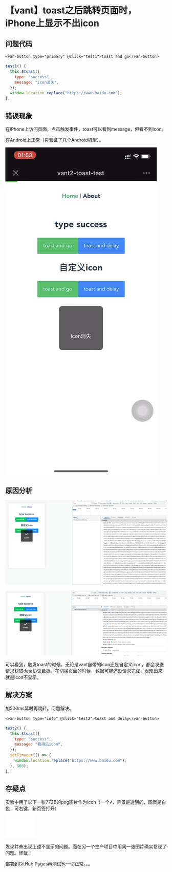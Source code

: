 # 【vant】toast之后跳转页面时，iPhone上显示不出icon

## 问题代码

```vue
<van-button type="primary" @click="test1">toast and go</van-button>
```

```js
test1() {
  this.$toast({
    type: "success",
    message: "icon消失",
  });
  window.location.replace("https://www.baidu.com");
},
```

## 错误现象

在iPhone上访问页面，点击触发事件，toast可以看到message，但看不到icon。

在Android上正常（只验证了几个Android机型）。

![image-20221022015509556](./assets/image-20221022015509556.png)

## 原因分析

![vant自带icon的请求](./assets/vant自带icon的请求.png)

![自定义icon的请求](./assets/自定义icon的请求.png)

可以看到，触发toast的时候，无论是vant自带的icon还是自定义icon，都会发送请求获取data协议数据。在切换页面的时候，数据可能还没请求完成，表现出来就是icon不显示。

## 解决方案

加500ms延时再跳转。问题解决。

```vue
<van-button type="info" @click="test2">toast and delay</van-button>
```

```js
test2() {
  this.$toast({
    type: "success",
    message: "看得见icon",
  });
  setTimeout(() => {
    window.location.replace("https://www.baidu.com");
  }, 500);
},
```



## 存疑点

实验中用了以下一张772B的png图片作为icon（一个√，背景是透明的，图案是白色，可右键，新页签打开）

![toast-success-icon](./assets/toast-success-icon.png)

发现并未出现上述不显示的问题。而在另一个生产项目中用同一张图片确实复现了问题。怪哉！

部署到GitHub Pages再测试也一切正常。。。